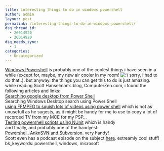 ```yaml
---
title: interesting things to do in windows powershell
author: admin
layout: post
permalink: /interesting-things-to-do-in-windows-powershell/
dsq_thread_id:
  - 26014920
  - 26014920
dsq_needs_sync:
  - 1
categories:
  - Uncategorized
---
```

[Windows Powershell][1] is probably one of the coolest things i have seen in a while (except for, maybe, my new air cooler in my room! <img src="http://blog.lotas-smartman.net/wp-includes/images/smilies/icon_smile.gif" alt=":)" class="wp-smiley" /> sorry, i had to do that..). but anyway. the things you can get this to do is just amazing. while reading Scott Hanselman&#8217;s blog, ComputerZen.com, i found the following articles and links:  
[Searching google desktop from Power Shell][2]  
Searching Windows Desktop search using Power Shell</a>  
[using FFMPEG to squish lots of videos using power shell][3] which is not as unusefull as he sugests, as it might be handy for me to use to copy a lot of recorded TV from my MCE for my PSP&#8230;   
[Testing powershell scripts using NUnit][4] which is handy  
and finally, and probably one of the handyest:   
[Powershell, AnknSVN and Subversion][5]. very handy!   
Scott even has a podcast episode on the subject [here][6]. extreamly cool stuff!   
bk_keywords: powershell, windows, microsoft

 [1]: http://blogs.msdn.com/PowerShell/
 [2]: http://www.hanselman.com/blog/SearchingGoogleDesktopFromPowerShell.aspx
 [3]: http://www.hanselman.com/blog/UsingFFMPEGToSquishLotsOfVideosUsingPowerShell.aspx
 [4]: http://www.hanselman.com/blog/TestingPowerShellScriptsWithNUnit.aspx
 [5]: http://www.hanselman.com/blog/PowerShellAnkhSVNAndSubversion.aspx
 [6]: http://www.hanselminutes.com/default.aspx?showID=12